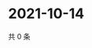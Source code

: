 # 2021-10-14

共 0 条

<!-- BEGIN -->
<!-- 最后更新时间 Thu Oct 14 2021 10:00:54 GMT+0800 (China Standard Time) -->

<!-- END -->
